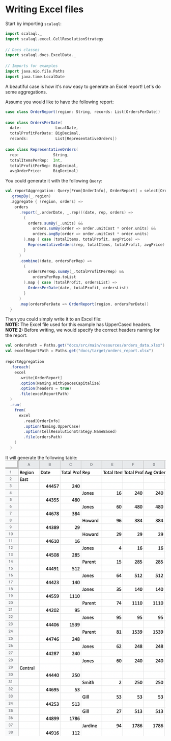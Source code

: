 # Writing Excel files

Start by importing `scalaql`:

```scala mdoc
import scalaql._
import scalaql.excel.CellResolutionStrategy

// Docs classes
import scalaql.docs.ExcelData._

// Imports for examples
import java.nio.file.Paths
import java.time.LocalDate
```

A beautiful case is how it's now easy to generate an Excel report!
Let's do some aggregations.

Assume you would like to have the following report:

```scala mdoc
case class OrderReport(region: String, records: List[OrdersPerDate])

case class OrdersPerDate(
  date:               LocalDate,
  totalProfitPerDate: BigDecimal,
  records:            List[RepresentativeOrders])

case class RepresentativeOrders(
  rep:               String,
  totalItemsPerRep:  Int,
  totalProfitPerRep: BigDecimal,
  avgOrderPrice:     BigDecimal)
```

You could generate it with the following `Query`:

```scala mdoc
val reportAggregation: Query[From[OrderInfo], OrderReport] = select[OrderInfo]
  .groupBy(_.region)
  .aggregate { (region, orders) =>
    orders
      .report(_.orderDate, _.rep)((date, rep, orders) =>
        (
          orders.sumBy(_.units) &&
            orders.sumBy(order => order.unitCost * order.units) &&
            orders.avgBy(order => order.unitCost * order.units)
        ).map { case (totalItems, totalProfit, avgPrice) =>
          RepresentativeOrders(rep, totalItems, totalProfit, avgPrice)
        }
      )
      .combine((date, ordersPerRep) =>
        (
          ordersPerRep.sumBy(_.totalProfitPerRep) &&
            ordersPerRep.toList
        ).map { case (totalProfit, ordersList) =>
          OrdersPerDate(date, totalProfit, ordersList)
        }
      )
      .map(ordersPerDate => OrderReport(region, ordersPerDate))
  }
```

Then you could simply write it to an Excel file:  
**NOTE:** The Excel file used for this example has UpperCased headers.  
**NOTE 2:** Before writing, we would specify the correct headers naming for the report:

```scala mdoc
val ordersPath = Paths.get("docs/src/main/resources/orders_data.xlsx")
val excelReportPath = Paths.get("docs/target/orders_report.xlsx")
  
reportAggregation
  .foreach(
    excel
      .write[OrderReport]
      .option(Naming.WithSpacesCapitalize)
      .option(headers = true)
      .file(excelReportPath)
  )
  .run(
    from(
      excel
        .read[OrderInfo]
        .option(Naming.UpperCase)
        .option(CellResolutionStrategy.NameBased)
        .file(ordersPath)
    )
  )
```

It will generate the following table:
![Report](excel_report.png)